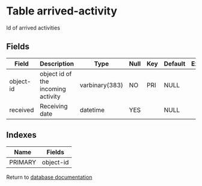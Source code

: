 Table arrived-activity
===========

Id of arrived activities

Fields
------

| Field     | Description                        | Type           | Null | Key | Default | Extra |
| --------- | ---------------------------------- | -------------- | ---- | --- | ------- | ----- |
| object-id | object id of the incoming activity | varbinary(383) | NO   | PRI | NULL    |       |
| received  | Receiving date                     | datetime       | YES  |     | NULL    |       |

Indexes
------------

| Name    | Fields    |
| ------- | --------- |
| PRIMARY | object-id |


Return to [database documentation](help/database)
